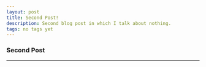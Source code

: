 ```yaml
---
layout: post
title: Second Post!
description: Second blog post in which I talk about nothing.
tags: no tags yet
---
```


### Second Post



****
